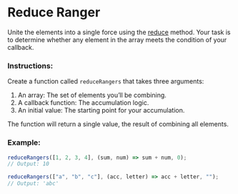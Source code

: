 # Reduce Ranger

Unite the elements into a single force using the [reduce](https://developer.mozilla.org/en-US/docs/Web/JavaScript/Reference/Global_Objects/Array/reduce) method. Your task is to determine whether any element in the array meets the condition of your callback.

### Instructions:

Create a function called `reduceRangers` that takes three arguments:

1. An array: The set of elements you’ll be combining.
2. A callback function: The accumulation logic.
3. An initial value: The starting point for your accumulation.

The function will return a single value, the result of combining all elements.

### Example:

```js
reduceRangers([1, 2, 3, 4], (sum, num) => sum + num, 0);
// Output: 10

reduceRangers(["a", "b", "c"], (acc, letter) => acc + letter, "");
// Output: 'abc'
```
